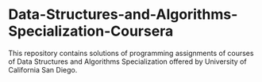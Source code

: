 # Data-Structures-and-Algorithms-Specialization-Coursera
This repository contains solutions of programming assignments of courses of Data Structures and Algorithms Specialization offered by University of California San Diego.
